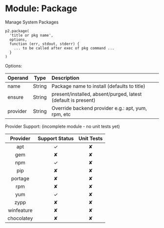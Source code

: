 # Module: Package

Manage System Packages

    p2.package(
      'title or pkg name',
      options,
      function (err, stdout, stderr) {
        ... to be called after exec of pkg command ...
      }
    )

Options:

| Operand    | Type    | Description                                                |
|:-----------|---------|:-----------------------------------------------------------|
| name       | String  | Package name to install (defaults to title) |
| ensure     | String  | present/installed, absent/purged, latest (default is present) |
| provider   | String  | Override backend provider e.g.: apt, yum, rpm, etc |

Provider Support:
(incomplete module - no unit tests yet)

| Provider   | Support Status | Unit Tests |
|:----------:|:--------------:|:----------:|
| apt        | &#x2713;       | &#x2718;   |
| gem        | &#x2718;       | &#x2718;   |
| npm        | &#x2713;       | &#x2718;   |
| pip        | &#x2718;       | &#x2718;   |
| portage    | &#x2718;       | &#x2718;   |
| rpm        | &#x2718;       | &#x2718;   |
| yum        | &#x2713;       | &#x2718;   |
| zypp       | &#x2718;       | &#x2718;   |
| winfeature | &#x2718;       | &#x2718;   |
| chocolatey | &#x2718;       | &#x2718;   |
